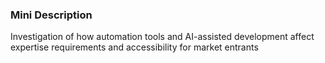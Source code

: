 ### Mini Description

Investigation of how automation tools and AI-assisted development affect expertise requirements and accessibility for market entrants
